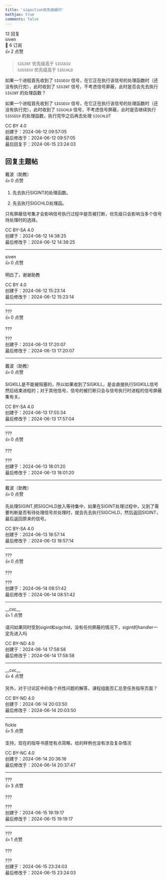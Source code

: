 ```yaml
---
title: 'sigaction优先级疑问'
mathjax: true
comments: false
---
```

<div class="post-info">12 回复</div>

<div id="reply-0" class="reply">
<div class="reply-header">
<span>siven</span>
<div class="reply-badges"><div class="badge badge-subscribes">&#x1F516;&#xFE0E; 6 订阅</div><div class="badge badge-likes">&#x1F44D;&#xFE0E; 2 点赞</div></div>
</div>
<div class="reply-text">

> `SIGINT` 优先级高于 `SIGSEGV`<br>
> `SIGSEGV` 优先级高于 `SIGCHLD`

如果一个进程首先收到了 `SIGSEGV` 信号，在它正在执行该信号的处理函数时（还没有执行完），此时收到了 `SIGINT` 信号，不考虑信号屏蔽，此时是否会先去执行 `SIGINT` 的处理函数？

如果一个进程首先收到了 `SIGSEGV` 信号，在它正在执行该信号的处理函数时（还没有执行完），此时收到了 `SIGCHLD` 信号，不考虑信号屏蔽，此时是否继续执行 `SIGSEGV` 的处理函数，执行完毕之后再去处理 `SIGCHLD`?


</div>
<div class="reply-footer">
<span>CC BY 4.0</span>
<div class="reply-datetime">
创建于：<time datetime="2024-06-12T09:57:05.776108+08:00" title="2024-06-12T09:57:05.776108+08:00">2024-06-12 09:57:05</time>
<br>最后修改于：<time datetime="2024-06-12T09:57:05.776108+08:00" title="2024-06-12T09:57:05.776108+08:00">2024-06-12 09:57:05</time>
<br>最后回复于：<time datetime="2024-06-15T23:24:03.208018+08:00" title="2024-06-15T23:24:03.208018+08:00">2024-06-15 23:24:03</time>
</div>
</div>
<div style="clear: both;"></div>
</div>

## 回复主题帖

<div id="reply-530" class="reply reply-l0">
<div class="reply-header">
<span>戴波（助教）</span>
<div class="reply-badges"><div class="badge">&#x1F44D;&#xFE0E; 0 点赞</div></div>
</div>
<div class="reply-text">

1. 先去执行SIGINT的处理函数。

2. 先去执行SIGCHLD处理函。

只有屏蔽信号集才会影响信号执行过程中是否被打断，优先级只会影响当多个信号待处理时的选择。

</div>
<div class="reply-footer">
<span>CC BY-SA 4.0</span>
<div class="reply-datetime">
<span>创建于：2024-06-12 14:38:25</span>
<br><span>最后修改于：2024-06-12 14:38:25</span>
</div>
</div>
<div style="clear: both;"></div>
</div>

<hr class="reply-separator">
<div id="reply-531" class="reply reply-l1">
<div class="reply-header">
<span>siven</span>
<div class="reply-badges"><div class="badge">&#x1F44D;&#xFE0E; 0 点赞</div></div>
</div>
<div class="reply-text">

明白了，谢谢助教

</div>
<div class="reply-footer">
<span>CC BY 4.0</span>
<div class="reply-datetime">
<span>创建于：2024-06-12 15:23:14</span>
<br><span>最后修改于：2024-06-12 15:23:14</span>
</div>
</div>
<div style="clear: both;"></div>
</div>

<hr class="reply-separator">
<div id="reply-575" class="reply reply-l1">
<div class="reply-header">
<span>???</span>
<div class="reply-badges"><div class="badge">&#x1F44D;&#xFE0E; 0 点赞</div></div>
</div>
<div class="reply-text">

???

</div>
<div class="reply-footer">
<span>???</span>
<div class="reply-datetime">
<span>创建于：2024-06-13 17:20:07</span>
<br><span>最后修改于：2024-06-13 17:20:07</span>
</div>
</div>
<div style="clear: both;"></div>
</div>

<hr class="reply-separator">
<div id="reply-577" class="reply reply-l2">
<div class="reply-header">
<span>戴波（助教）</span>
<div class="reply-badges"><div class="badge">&#x1F44D;&#xFE0E; 0 点赞</div></div>
</div>
<div class="reply-text">

SIGKILL是不能被阻塞的，所以如果收到了SIGKILL，是会直接执行SIGKILL信号然后结束进程的；对于其他信号，信号的被打断只会与信号执行时进程的信号屏蔽集有关。

</div>
<div class="reply-footer">
<span>CC BY-SA 4.0</span>
<div class="reply-datetime">
<span>创建于：2024-06-13 17:55:34</span>
<br><span>最后修改于：2024-06-13 17:57:04</span>
</div>
</div>
<div style="clear: both;"></div>
</div>

<hr class="reply-separator">
<div id="reply-578" class="reply reply-l3">
<div class="reply-header">
<span>???</span>
<div class="reply-badges"><div class="badge">&#x1F44D;&#xFE0E; 0 点赞</div></div>
</div>
<div class="reply-text">

???

</div>
<div class="reply-footer">
<span>???</span>
<div class="reply-datetime">
<span>创建于：2024-06-13 18:01:20</span>
<br><span>最后修改于：2024-06-13 18:01:20</span>
</div>
</div>
<div style="clear: both;"></div>
</div>

<hr class="reply-separator">
<div id="reply-582" class="reply reply-l4">
<div class="reply-header">
<span>戴波（助教）</span>
<div class="reply-badges"><div class="badge">&#x1F44D;&#xFE0E; 0 点赞</div></div>
</div>
<div class="reply-text">

先处理SIGINT,把SIGCHLD放入等待集中，如果在SIGINT处理过程中，又到了需要判断是否有待处理信号并处理时，就会先去执行SIGCHLD，然后返回SIGINT，最后返回原来的信号。

</div>
<div class="reply-footer">
<span>CC BY-SA 4.0</span>
<div class="reply-datetime">
<span>创建于：2024-06-13 18:57:14</span>
<br><span>最后修改于：2024-06-13 18:57:14</span>
</div>
</div>
<div style="clear: both;"></div>
</div>

<hr class="reply-separator">
<div id="reply-598" class="reply reply-l5">
<div class="reply-header">
<span>???</span>
<div class="reply-badges"><div class="badge">&#x1F44D;&#xFE0E; 0 点赞</div></div>
</div>
<div class="reply-text">

???

</div>
<div class="reply-footer">
<span>???</span>
<div class="reply-datetime">
<span>创建于：2024-06-14 08:51:42</span>
<br><span>最后修改于：2024-06-14 08:51:42</span>
</div>
</div>
<div style="clear: both;"></div>
</div>

<hr class="reply-separator">
<div id="reply-604" class="reply reply-l5">
<div class="reply-header">
<span>&#x5F;&#x5F;cxc&#x5F;&#x5F;</span>
<div class="reply-badges"><div class="badge badge-likes">&#x1F44D;&#xFE0E; 1 点赞</div></div>
</div>
<div class="reply-text">

请问如果同时受到sigint和sigchld，没有任何屏蔽的情况下，sigint的handler一定先进入吗

</div>
<div class="reply-footer">
<span>CC BY-ND 4.0</span>
<div class="reply-datetime">
<span>创建于：2024-06-14 17:58:58</span>
<br><span>最后修改于：2024-06-14 17:58:58</span>
</div>
</div>
<div style="clear: both;"></div>
</div>

<hr class="reply-separator">
<div id="reply-608" class="reply reply-l5">
<div class="reply-header">
<span>&#x5F;&#x5F;cxc&#x5F;&#x5F;</span>
<div class="reply-badges"><div class="badge badge-likes">&#x1F44D;&#xFE0E; 4 点赞</div></div>
</div>
<div class="reply-text">

另外，对于讨论区中的各个共性问题的解答，课程组能否汇总至任务指导页面？

</div>
<div class="reply-footer">
<span>CC BY-ND 4.0</span>
<div class="reply-datetime">
<span>创建于：2024-06-14 20:03:50</span>
<br><span>最后修改于：2024-06-14 20:03:50</span>
</div>
</div>
<div style="clear: both;"></div>
</div>

<hr class="reply-separator">
<div id="reply-612" class="reply reply-l6">
<div class="reply-header">
<span>fickle</span>
<div class="reply-badges"><div class="badge badge-likes">&#x1F44D;&#xFE0E; 5 点赞</div></div>
</div>
<div class="reply-text">

支持，现在的指导书感觉有点简略，给的样例也没有涉及复杂情况

</div>
<div class="reply-footer">
<span>CC BY-NC 4.0</span>
<div class="reply-datetime">
<span>创建于：2024-06-14 20:36:16</span>
<br><span>最后修改于：2024-06-14 20:37:47</span>
</div>
</div>
<div style="clear: both;"></div>
</div>

<hr class="reply-separator">
<div id="reply-626" class="reply reply-l5">
<div class="reply-header">
<span>???</span>
<div class="reply-badges"><div class="badge badge-likes">&#x1F44D;&#xFE0E; 3 点赞</div></div>
</div>
<div class="reply-text">

???

</div>
<div class="reply-footer">
<span>???</span>
<div class="reply-datetime">
<span>创建于：2024-06-15 19:19:17</span>
<br><span>最后修改于：2024-06-15 19:19:17</span>
</div>
</div>
<div style="clear: both;"></div>
</div>

<hr class="reply-separator">
<div id="reply-634" class="reply reply-l5">
<div class="reply-header">
<span>???</span>
<div class="reply-badges"><div class="badge badge-likes">&#x1F44D;&#xFE0E; 1 点赞</div></div>
</div>
<div class="reply-text">

???

</div>
<div class="reply-footer">
<span>???</span>
<div class="reply-datetime">
<span>创建于：2024-06-15 23:24:03</span>
<br><span>最后修改于：2024-06-15 23:24:03</span>
</div>
</div>
<div style="clear: both;"></div>
</div>

